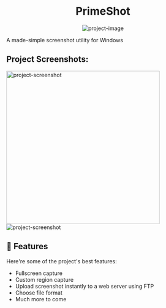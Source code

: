 <h1 align="center" id="title">PrimeShot</h1>

<p align="center"><img src="https://socialify.git.ci/FelikzIG/PrimeShot/image?font=Rokkitt&amp;language=1&amp;name=1&amp;owner=1&amp;stargazers=1&amp;theme=Dark" alt="project-image"></p>

<p id="description">A made-simple screenshot utility for Windows</p>

<h2>Project Screenshots:</h2>

<img src="https://i.imgur.com/G8OcOCA.png" alt="project-screenshot" width="400" height="400/">
<img src="https://i.gyazo.com/0dd0685c7581bb777e879ed80d23407e.png" alt="project-screenshot">

  
  
<h2>🧐 Features</h2>

Here're some of the project's best features:

*   Fullscreen capture
*   Custom region capture
*   Upload screenshot instantly to a web server using FTP
*   Choose file format
*   Much more to come
